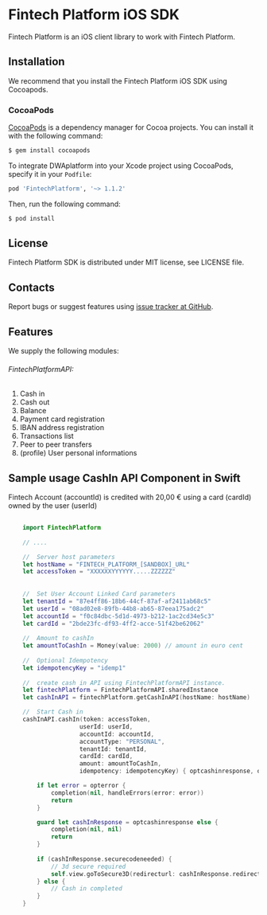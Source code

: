 Fintech Platform iOS SDK
=================================================
Fintech Platform is an iOS client library to work with Fintech Platform.

Installation
-------------------------------------------------
We recommend that you install the Fintech Platform iOS SDK using Cocoapods.

### CocoaPods

[CocoaPods](http://cocoapods.org) is a dependency manager for Cocoa projects. You can install it with the following command:

```bash
$ gem install cocoapods
```

To integrate DWAplatform into your Xcode project using CocoaPods, specify it in your `Podfile`:

```ruby
pod 'FintechPlatform', '~> 1.1.2'
```

Then, run the following command:

```bash
$ pod install
```



License
-------------------------------------------------
Fintech Platform SDK is distributed under MIT license, see LICENSE file.


Contacts
-------------------------------------------------
Report bugs or suggest features using
[issue tracker at GitHub](https://github.com/DWAplatform/dwaplatform-sdk-ios).

Features
-------------------------------------------------
We supply the following modules:

###### FintechPlatformAPI:

1. Cash in 
2. Cash out
3. Balance
4. Payment card registration
5. IBAN address registration
6. Transactions list
7. Peer to peer transfers
8. (profile) User personal informations

Sample usage CashIn API Component in Swift
-------------------------------------------------

Fintech Account (accountId) is credited with 20,00 € using a card (cardId) owned by the user (userId)
``` swift
    
    import FintechPlatform
    
    // ....

    //  Server host parameters
    let hostName = "FINTECH_PLATFORM_[SANDBOX]_URL"
    let accessToken = "XXXXXXYYYYYY.....ZZZZZZ"
    
    
    //  Set User Account Linked Card parameters
    let tenantId = "87e4ff86-18b6-44cf-87af-af2411ab68c5"
    let userId = "08ad02e8-89fb-44b8-ab65-87eea175adc2"
    let accountId = "f0c84dbc-5d1d-4973-b212-1ac2cd34e5c3"
    let cardId = "2bde23fc-df93-4ff2-acce-51f42be62062"
    
    //  Amount to cashIn
    let amountToCashIn = Money(value: 2000) // amount in euro cent
    
    //  Optional Idempotency
    let idempotencyKey = "idemp1"
    
    //  create cash in API using FintechPlatformAPI instance.
    let fintechPlatform = FintechPlatformAPI.sharedInstance
    let cashInAPI = fintechPlatform.getCashInAPI(hostName: hostName)

    //  Start Cash in
    cashInAPI.cashIn(token: accessToken,
	                userId: userId,
	                accountId: accountId,
	                accountType: "PERSONAL",
	                tenantId: tenantId,
	                cardId: cardId,
	                amount: amountToCashIn,
	                idempotency: idempotencyKey) { optcashinresponse, opterror ->

        if let error = opterror {
            completion(nil, handleErrors(error: error))
            return
        }

        guard let cashInResponse = optcashinresponse else {
            completion(nil, nil)
            return
        }
    
        if (cashInResponse.securecodeneeded) {
            // 3d secure required
            self.view.goToSecure3D(redirecturl: cashInResponse.redirecturl ?? "")
        } else {
            // Cash in completed
        }
    }

```

